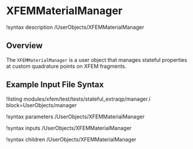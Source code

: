 # XFEMMaterialManager

!syntax description /UserObjects/XFEMMaterialManager

## Overview

The `XFEMMaterialManager` is a user object that manages stateful
properties at custom quadrature points on XFEM fragments.

## Example Input File Syntax

!listing modules/xfem/test/tests/stateful_extraqp/manager.i block=UserObjects/manager

!syntax parameters /UserObjects/XFEMMaterialManager

!syntax inputs /UserObjects/XFEMMaterialManager

!syntax children /UserObjects/XFEMMaterialManager
